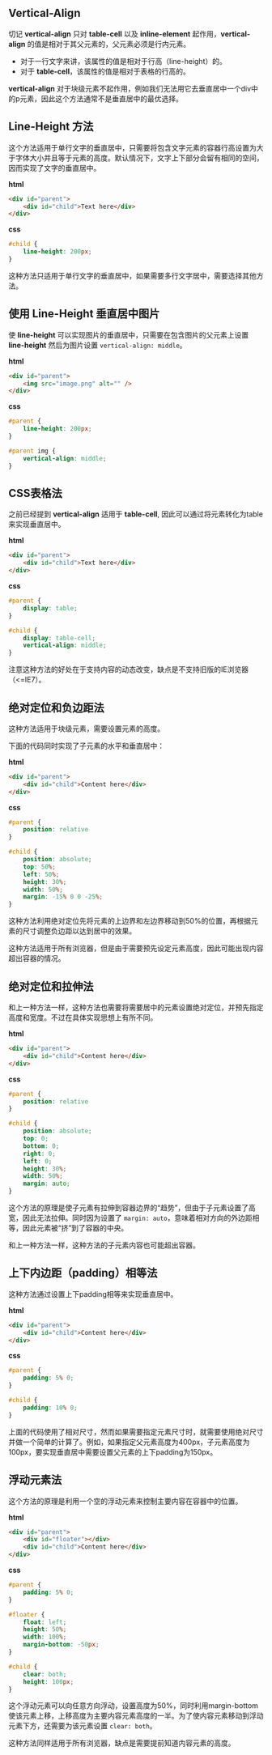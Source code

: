 ## Vertical-Align

切记 **vertical-align** 只对 **table-cell** 以及 **inline-element** 起作用，**vertical-align** 的值是相对于其父元素的，父元素必须是行内元素。

- 对于一行文字来讲，该属性的值是相对于行高（line-height）的。
- 对于 **table-cell**，该属性的值是相对于表格的行高的。

**vertical-align** 对于块级元素不起作用，例如我们无法用它去垂直居中一个div中的p元素，因此这个方法通常不是垂直居中的最优选择。



## Line-Height 方法

这个方法适用于单行文字的垂直居中，只需要将包含文字元素的容器行高设置为大于字体大小并且等于元素的高度。默认情况下，文字上下部分会留有相同的空间，因而实现了文字的垂直居中。

**html**



```html
<div id="parent">
    <div id="child">Text here</div>
</div>
```

**css**



```css
#child {
    line-height: 200px;
}
```

这种方法只适用于单行文字的垂直居中，如果需要多行文字居中，需要选择其他方法。

## 使用 Line-Height 垂直居中图片

使 **line-height** 可以实现图片的垂直居中，只需要在包含图片的父元素上设置 **line-height** 然后为图片设置 `vertical-align: middle`。

**html**



```html
<div id="parent">
    <img src="image.png" alt="" />
</div>
```

**css**



```css
#parent { 
    line-height: 200px;
}

#parent img {
    vertical-align: middle;
}
```

## CSS表格法

之前已经提到 **vertical-align** 适用于 **table-cell**, 因此可以通过将元素转化为table来实现垂直居中。

**html**



```html
<div id="parent">
    <div id="child">Text here</div>
</div>
```

**css**



```css
#parent {
    display: table;
}

#child {
    display: table-cell;
    vertical-align: middle;
}
```

注意这种方法的好处在于支持内容的动态改变，缺点是不支持旧版的IE浏览器（<=IE7）。

## 绝对定位和负边距法

这种方法适用于块级元素，需要设置元素的高度。

下面的代码同时实现了子元素的水平和垂直居中：

**html**



```html
<div id="parent">
    <div id="child">Content here</div>
</div>
```

**css**



```css
#parent {
    position: relative
}

#child {
    position: absolute;
    top: 50%;
    left: 50%;
    height: 30%;
    width: 50%;
    margin: -15% 0 0 -25%;
}
```

这种方法利用绝对定位先将元素的上边界和左边界移动到50%的位置，再根据元素的尺寸调整负边距以达到居中的效果。

这种方法适用于所有浏览器，但是由于需要预先设定元素高度，因此可能出现内容超出容器的情况。

## 绝对定位和拉伸法

和上一种方法一样，这种方法也需要将需要居中的元素设置绝对定位，并预先指定高度和宽度。不过在具体实现思想上有所不同。

**html**



```html
<div id="parent">
    <div id="child">Content here</div>
</div>
```

**css**



```css
#parent {
    position: relative
}

#child {
    position: absolute;
    top: 0;
    bottom: 0;
    right: 0;
    left: 0;
    height: 30%;
    width: 50%;
    margin: auto;
}
```

这个方法的原理是使子元素有拉伸到容器边界的“趋势”，但由于子元素设置了高宽，因此无法拉伸。同时因为设置了 `margin: auto`，意味着相对方向的外边距相等，因此元素被“挤”到了容器的中央。

和上一种方法一样，这种方法的子元素内容也可能超出容器。

## 上下内边距（padding）相等法

这种方法通过设置上下padding相等来实现垂直居中。

**html**



```html
<div id="parent">
    <div id="child">Content here</div>
</div>
```

**css**



```css
#parent {
    padding: 5% 0;
}

#child {
    padding: 10% 0;
}
```

上面的代码使用了相对尺寸，然而如果需要指定元素尺寸时，就需要使用绝对尺寸并做一个简单的计算了。例如，如果指定父元素高度为400px，子元素高度为100px，要实现垂直居中需要设置父元素的上下padding为150px。

## 浮动元素法

这个方法的原理是利用一个空的浮动元素来控制主要内容在容器中的位置。

**html**



```html
<div id="parent">
    <div id="floater"></div>
    <div id="child">Content here</div>
</div>
```

**css**



```css
#parent {
    padding: 5% 0;
}

#floater {
    float: left;
    height: 50%;
    width: 100%;
    margin-bottom: -50px;
}

#child {
    clear: both;
    height: 100px;
}
```

这个浮动元素可以向任意方向浮动，设置高度为50%，同时利用margin-bottom使该元素上移，上移高度为主要内容元素高度的一半。为了使内容元素移动到浮动元素下方，还需要为该元素设置 `clear: both`。

这种方法同样适用于所有浏览器，缺点是需要提前知道内容元素的高度。



